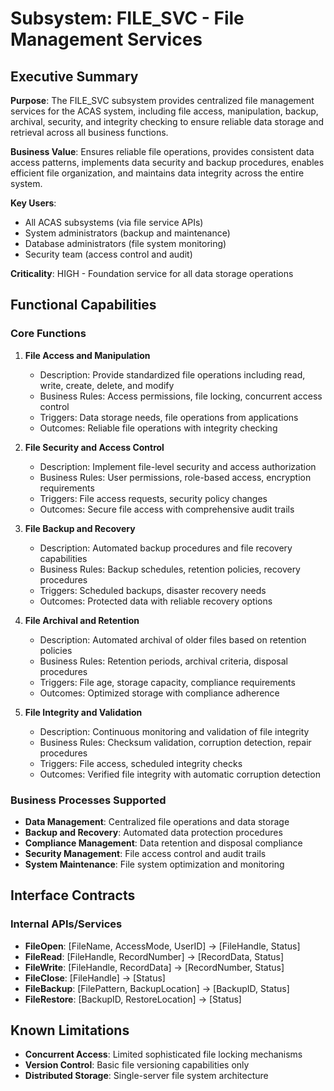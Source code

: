 # Subsystem: FILE_SVC - File Management Services

## Executive Summary

**Purpose**: The FILE_SVC subsystem provides centralized file management services for the ACAS system, including file access, manipulation, backup, archival, security, and integrity checking to ensure reliable data storage and retrieval across all business functions.

**Business Value**: Ensures reliable file operations, provides consistent data access patterns, implements data security and backup procedures, enables efficient file organization, and maintains data integrity across the entire system.

**Key Users**:
- All ACAS subsystems (via file service APIs)
- System administrators (backup and maintenance)
- Database administrators (file system monitoring)
- Security team (access control and audit)

**Criticality**: HIGH - Foundation service for all data storage operations

## Functional Capabilities

### Core Functions

1. **File Access and Manipulation**
   - Description: Provide standardized file operations including read, write, create, delete, and modify
   - Business Rules: Access permissions, file locking, concurrent access control
   - Triggers: Data storage needs, file operations from applications
   - Outcomes: Reliable file operations with integrity checking

2. **File Security and Access Control**
   - Description: Implement file-level security and access authorization
   - Business Rules: User permissions, role-based access, encryption requirements
   - Triggers: File access requests, security policy changes
   - Outcomes: Secure file access with comprehensive audit trails

3. **File Backup and Recovery**
   - Description: Automated backup procedures and file recovery capabilities
   - Business Rules: Backup schedules, retention policies, recovery procedures
   - Triggers: Scheduled backups, disaster recovery needs
   - Outcomes: Protected data with reliable recovery options

4. **File Archival and Retention**
   - Description: Automated archival of older files based on retention policies
   - Business Rules: Retention periods, archival criteria, disposal procedures
   - Triggers: File age, storage capacity, compliance requirements
   - Outcomes: Optimized storage with compliance adherence

5. **File Integrity and Validation**
   - Description: Continuous monitoring and validation of file integrity
   - Business Rules: Checksum validation, corruption detection, repair procedures
   - Triggers: File access, scheduled integrity checks
   - Outcomes: Verified file integrity with automatic corruption detection

### Business Processes Supported

- **Data Management**: Centralized file operations and data storage
- **Backup and Recovery**: Automated data protection procedures
- **Compliance Management**: Data retention and disposal compliance
- **Security Management**: File access control and audit trails
- **System Maintenance**: File system optimization and monitoring

## Interface Contracts

### Internal APIs/Services

- **FileOpen**: [FileName, AccessMode, UserID] → [FileHandle, Status]
- **FileRead**: [FileHandle, RecordNumber] → [RecordData, Status]
- **FileWrite**: [FileHandle, RecordData] → [RecordNumber, Status]
- **FileClose**: [FileHandle] → [Status]
- **FileBackup**: [FilePattern, BackupLocation] → [BackupID, Status]
- **FileRestore**: [BackupID, RestoreLocation] → [Status]

## Known Limitations
- **Concurrent Access**: Limited sophisticated file locking mechanisms
- **Version Control**: Basic file versioning capabilities only
- **Distributed Storage**: Single-server file system architecture